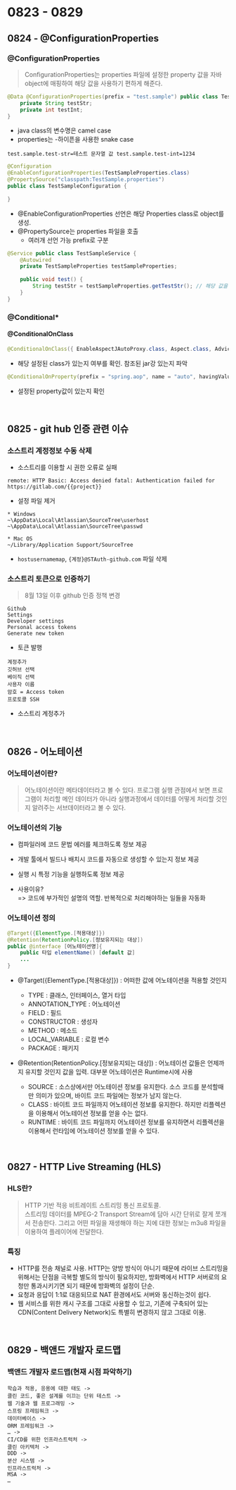 # 0823 - 0829

## 0824 - @ConfigurationProperties
### @ConfigurationProperties
> ConfigurationProperties는 properties 파일에 설정한 property 값을 자바 object에 매핑하여 해당 값을 사용하기 편하게 해준다.

```Java
@Data @ConfigurationProperties(prefix = "test.sample") public class TestSampleProperties { 
    private String testStr; 
    private int testInt; 
}
```
- java class의 변수명은 camel case
- properties는 -하이픈을 사용한 snake case
```properties
test.sample.test-str=테스트 문자열 값 test.sample.test-int=1234
```
```Java
@Configuration
@EnableConfigurationProperties(TestSampleProperties.class)
@PropertySource("classpath:TestSample.properties")
public class TestSampleConfiguration {
    
}
```
- @EnableConfigurationProperties 선언은 해당 Properties class로 object를 생성.
- @PropertySource는 properties 파일을 호출
    - 여러개 선언 가능 prefix로 구분

```Java
@Service public class TestSampleService { 
    @Autowired 
    private TestSampleProperties testSampleProperties; 
    
    public void test() { 
        String testStr = testSampleProperties.getTestStr(); // 해당 값을 사용 
    } 
}
```

### @Conditional*
#### @ConditionalOnClass
```Java
@ConditionalOnClass({ EnableAspectJAutoProxy.class, Aspect.class, Advice.class, AnnotatedElement.class })
```
- 해당 설정된 class가 있는지 여부를 확인. 참조된 jar강 있는지 파악

```Java
@ConditionalOnProperty(prefix = "spring.aop", name = "auto", havingValue = "true", matchIfMissing = true)
```
- 설정된 property값이 있는지 확인

<br>

## 0825 - git hub 인증 관련 이슈
### 소스트리 계정정보 수동 삭제
- 소스트리를 이용할 시 권한 오류로 실패
```
remote: HTTP Basic: Access denied fatal: Authentication failed for https://gitlab.com/{{project}}
```

- 설정 파일 제거
```
* Windows 
~\AppData\Local\Atlassian\SourceTree\userhost ~\AppData\Local\Atlassian\SourceTree\passwd 

* Mac OS 
~/Library/Application Support/SourceTree
```
- ```hostusernamemap```, ```{계정}@STAuth-github.com``` 파일 삭제

### 소스트리 토큰으로 인증하기
> 8월 13일 이후 github 인증 정책 변경
```
Github
Settings
Developer settings
Personal access tokens
Generate new token
```
- 토큰 발행

```
계정추가
깃허브 선택
베이직 선택
사용자 이름
암호 = Access token 
프로토콜 SSH
```
- 소스트리 계정추가

<br>

## 0826 - 어노테이션
### 어노테이션이란?
> 어노테이션이란 메타데이터라고 볼 수 있다. 프로그램 실행 관점에서 보면 프로그램이 처리할 메인 데이터가 아니라 실행과정에서 데이터를 어떻게 처리할 것인지 알려주는 서브데이터라고 볼 수 있다.  

### 어노테이션의 기능
- 컴파일러에 코드 문법 에러를 체크하도록 정보 제공
- 개발 툴에서 빌드나 배치시 코드를 자동으로 생성할 수 있는지 정보 제공
- 실행 시 특정 기능을 실행하도록 정보 제공

- 사용이유?  
    => 코드에 부가적인 설명의 역할. 반복적으로 처리해야하는 일들을 자동화

### 어노테이션 정의
```Java
@Target({ElementType.[적용대상]})
@Retention(RetentionPolicy.[정보유지되는 대상])
public @interface [어노테이션명]{
	public 타입 elementName() [default 값]
    ...
}
```

- @Target({ElementType.[적용대상]}) : 어떠한 값에 어노테이션을 적용할 것인지
    - TYPE : 클래스, 인터페이스, 열거 타입
    - ANNOTATION_TYPE : 어노테이션
    - FIELD : 필드
    - CONSTRUCTOR : 생성자
    - METHOD : 메소드
    - LOCAL_VARIABLE : 로컬 변수
    - PACKAGE : 패키지

- @Retention(RetentionPolicy.[정보유지되는 대상]) : 어노테이션 값들은 언제까지 유지할 것인지 값을 입력. 대부분 어노테이션은 Runtime시에 사용
    - SOURCE : 소스상에서만 어노테이션 정보를 유지한다. 소스 코드를 분석할때만 의미가 있으며, 바이트 코드 파일에는 정보가 남지 않는다.
    - CLASS : 바이트 코드 파일까지 어노테이션 정보를 유지한다. 하지만 리플렉션을 이용해서 어노테이션 정보를 얻을 수는 없다.
    - RUNTIME : 바이트 코드 파일까지 어노테이션 정보를 유지하면서 리플렉션을 이용해서 런타임에 어노테이션 정보를 얻을 수 있다.

<br>

## 0827 - HTTP Live Streaming (HLS)
### HLS란?
> HTTP 기반 적응 비트레이트 스트리밍 통신 프로토콜.  
> 스트리밍 데이터를 MPEG-2 Transport Stream에 담아 시간 단위로 잘게 쪼개서 전송한다. 그리고 어떤 파일을 재생해야 하는 지에 대한 정보는 m3u8 파일을 이용하여 플레이어에 전달한다.

### 특징
- HTTP를 전송 채널로 사용. HTTP는 양방 방식이 아니기 때문에 라이브 스트리밍을 위해서는 단점을 극복할 별도의 방식이 필요하지만, 방화벽에서 HTTP 서버로의 요청만 통과시키기면 되기 때문에 방화벽의 설정이 단순. 
- 요청과 응답이 1:1로 대응되므로 NAT 환경에서도 서버와 동신하는것이 쉽다.
- 웹 서비스를 위한 캐시 구조를 그대로 사용할 수 있고, 기존에 구축되어 있는 CDN(Content Delivery Network)도 특별히 변경하지 않고 그대로 이용.

<br>

## 0829 - 백앤드 개발자 로드맵
### 백앤드 개발자 로드맵(현재 시점 파악하기)
```
학습과 적용, 응용에 대한 태도 -> 
클린 코드, 좋은 설계를 이끄는 단위 테스트 -> 
웹 기술과 웹 프로그래밍 -> 
스프링 프레임워크 -> 
데이터베이스 -> 
ORM 프레임워크 -> 
… -> 
CI/CD를 위한 인프라스트럭처 -> 
클린 아키텍처 -> 
DDD -> 
분산 시스템 -> 
인프라스트럭처 -> 
MSA -> 
…
```
